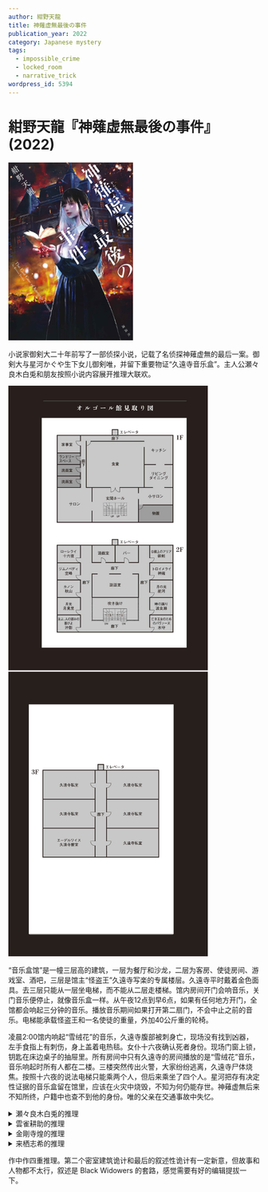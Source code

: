 ```yaml
---
author: 紺野天龍
title: 神薙虚無最後の事件
publication_year: 2022
category: Japanese mystery
tags:
  - impossible_crime
  - locked_room
  - narrative_trick
wordpress_id: 5394
---
```


# 紺野天龍『神薙虚無最後の事件』(2022)

<img src=images/2022_cover.jpg width=250/>

小说家御剣大二十年前写了一部侦探小说，记载了名侦探神薙虚無的最后一案。御剣大与星河かぐや生下女儿御剣唯，并留下重要物证“久遠寺音乐盒”。主人公瀬々良木白兎和朋友按照小说内容展开推理大联欢。

<img src=images/2022_floor_plan_12.jpg width=400/>
<img src=images/2022_floor_plan_3.jpg width=400/>

“音乐盒馆”是一幢三层高的建筑，一层为餐厅和沙龙，二层为客房、使徒房间、游戏室、酒吧，三层是馆主“怪盗王”久遠寺写楽的专属楼层。久遠寺平时戴着金色面具。去三层只能从一层坐电梯，而不能从二层走楼梯。馆内房间开门会响音乐，关门音乐便停止，就像音乐盒一样。从午夜12点到早6点，如果有任何地方开门，全馆都会响起三分钟的音乐。播放音乐期间如果打开第二扇门，不会中止之前的音乐。电梯能承载怪盗王和一名使徒的重量，外加40公斤重的轮椅。

凌晨2:00馆内响起“雪绒花”的音乐，久遠寺腹部被刺身亡，现场没有找到凶器，左手食指上有刺伤，身上盖着电热毯。女仆十六夜确认死者身份。现场门窗上锁，钥匙在床边桌子的抽屉里。所有房间中只有久遠寺的房间播放的是“雪绒花”音乐，音乐响起时所有人都在二楼。三楼突然传出火警，大家纷纷逃离，久遠寺尸体烧焦。按照十六夜的说法电梯只能乘两个人，但后来乘坐了四个人。星河把存有决定性证据的音乐盒留在馆里，应该在火灾中烧毁，不知为何仍能存世。神薙虚無后来不知所终，户籍中也查不到他的身份。唯的父亲在交通事故中失忆。

<details><summary>瀬々良木白兎的推理</summary>
久遠寺有一个替身，替身杀死真身，原因是冲动杀人。凶手行凶后用电热毯盖住尸体，模糊死亡时间，真正的死亡时间在发现尸体的一小时之前。替身消除现场痕迹之后在凌晨2点离开房间，音乐响起。密室是用复制钥匙制造。凶手骑在电梯间的配重金属板上逃脱，配重板在电梯上升时下降，电梯下降时上升，因为配重板增加了凶手的重量，所以电梯可以超载。凶手布置自动点火装置焚烧现场。
</details>

<details><summary>雲雀耕助的推理</summary>
犯人打碎五十厘米见方的彩色玻璃进入死者房间，杀人后收拾碎片，用强力胶把玻璃从外面粘住，制造出密室。馆内的电梯固定，建筑本身可以上下移动。一开始电梯在三楼，建筑的“三楼”只有地面高度，凶手简单打破窗户进入“三楼”。凶手杀人后把电梯“送下”一楼，建筑缓缓上升，犯人从建筑跳到外面离开，建筑整体浮出地面，“三楼”变成真正的三楼高度。凶手是政府杀手。
</details>

<details><summary>金剛寺煌的推理</summary>
凶手是神薙，他假装查看尸体，将久遠寺一刀刺死，电热毯是为了掩盖尸体不冷的事实。电梯四面本来装有镜子，移除之后重量减轻，可以承载四人。案发时星河已怀上神薙的孩子，神薙因此被久遠寺敲诈，所以杀人灭口。神薙放火是想趁机杀死星河，但是没能成功。
</details>

<details><summary>来栖志希的推理</summary>
沖影綸理在午夜前协助久遠寺自杀，用刀将其刺伤，然后与御剣一起离开久遠寺的房间，久遠寺自己把房门自内锁上。沖影綸理后来继承了“久遠寺写楽”的名字，在二楼打开自己房门，馆内响起“雪绒花”的音乐。所以这是一个叙述性诡计，“久遠寺写楽”在故事后半段是沖影綸理，“雪绒花”其实是二楼沖影綸理房间的音乐。神薙和星河是同一个人的双重人格。
</details>

作中作四重推理。第二个密室建筑诡计和最后的叙述性诡计有一定新意，但故事和人物都不太行，叙述是 Black Widowers 的套路，感觉需要有好的编辑提拔一下。